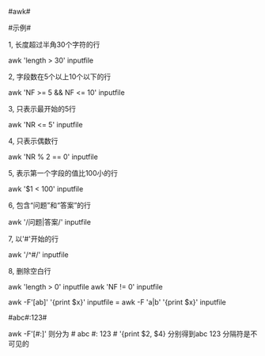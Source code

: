 #awk#

#示例#

1, 长度超过半角30个字符的行

awk 'length > 30' inputfile

2, 字段数在5个以上10个以下的行

awk 'NF >= 5 && NF <= 10' inputfile

3, 只表示最开始的5行

awk 'NR <= 5' inputfile

4, 只表示偶数行

awk 'NR % 2 == 0' inputfile

5, 表示第一个字段的值比100小的行

awk '$1 < 100' inputfile

6, 包含“问题”和“答案”的行

awk '/问题|答案/' inputfile

7, 以'#'开始的行

awk '/^#/' inputfile

8, 删除空白行

awk 'length > 0' inputfile
awk 'NF != 0' inputfile



awk -F'[ab]' '{print $x}' inputfile
= awk -F 'a|b' '{print $x}' inputfile

#abc#:123#

awk -F'[#:]' 则分为 # abc #: 123 # '{print $2, $4} 分别得到abc 123 分隔符是不可见的




